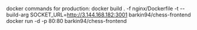 docker commands for production:
docker build . -f nginx/Dockerfile -t --build-arg SOCKET_URL=http://3.144.168.182:3001 barkin94/chess-frontend
docker run -d -p 80:80 barkin94/chess-frontend